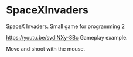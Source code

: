# SpaceXInvaders
 SpaceX Invaders. Small game for programming 2

https://youtu.be/sydINXy-8Bc Gameplay example.

Move and shoot with the mouse.
